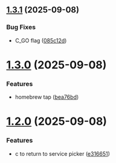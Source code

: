 ## [1.3.1](https://github.com/benjaminsanborn/psq/compare/v1.3.0...v1.3.1) (2025-09-08)


### Bug Fixes

* C_GO flag ([085c12d](https://github.com/benjaminsanborn/psq/commit/085c12d07c0c6968974ce26cfdb91fd7ad4a6640))

# [1.3.0](https://github.com/benjaminsanborn/psq/compare/v1.2.0...v1.3.0) (2025-09-08)


### Features

* homebrew tap ([bea76bd](https://github.com/benjaminsanborn/psq/commit/bea76bd7b4c567ee3386f041f04b34c869457449))

# [1.2.0](https://github.com/benjaminsanborn/psq/compare/v1.1.1...v1.2.0) (2025-09-08)


### Features

* c to return to service picker ([e316651](https://github.com/benjaminsanborn/psq/commit/e316651a3f9f3c6a30cad095c79dd31c7853dfe7))
